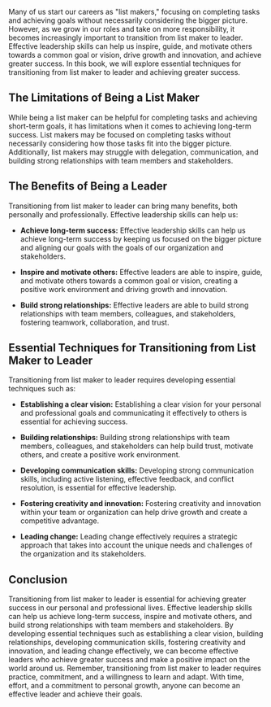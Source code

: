 
Many of us start our careers as "list makers," focusing on completing tasks and achieving goals without necessarily considering the bigger picture. However, as we grow in our roles and take on more responsibility, it becomes increasingly important to transition from list maker to leader. Effective leadership skills can help us inspire, guide, and motivate others towards a common goal or vision, drive growth and innovation, and achieve greater success. In this book, we will explore essential techniques for transitioning from list maker to leader and achieving greater success.

The Limitations of Being a List Maker
-------------------------------------

While being a list maker can be helpful for completing tasks and achieving short-term goals, it has limitations when it comes to achieving long-term success. List makers may be focused on completing tasks without necessarily considering how those tasks fit into the bigger picture. Additionally, list makers may struggle with delegation, communication, and building strong relationships with team members and stakeholders.

The Benefits of Being a Leader
------------------------------

Transitioning from list maker to leader can bring many benefits, both personally and professionally. Effective leadership skills can help us:

* **Achieve long-term success:** Effective leadership skills can help us achieve long-term success by keeping us focused on the bigger picture and aligning our goals with the goals of our organization and stakeholders.

* **Inspire and motivate others:** Effective leaders are able to inspire, guide, and motivate others towards a common goal or vision, creating a positive work environment and driving growth and innovation.

* **Build strong relationships:** Effective leaders are able to build strong relationships with team members, colleagues, and stakeholders, fostering teamwork, collaboration, and trust.

Essential Techniques for Transitioning from List Maker to Leader
----------------------------------------------------------------

Transitioning from list maker to leader requires developing essential techniques such as:

* **Establishing a clear vision:** Establishing a clear vision for your personal and professional goals and communicating it effectively to others is essential for achieving success.

* **Building relationships:** Building strong relationships with team members, colleagues, and stakeholders can help build trust, motivate others, and create a positive work environment.

* **Developing communication skills:** Developing strong communication skills, including active listening, effective feedback, and conflict resolution, is essential for effective leadership.

* **Fostering creativity and innovation:** Fostering creativity and innovation within your team or organization can help drive growth and create a competitive advantage.

* **Leading change:** Leading change effectively requires a strategic approach that takes into account the unique needs and challenges of the organization and its stakeholders.

Conclusion
----------

Transitioning from list maker to leader is essential for achieving greater success in our personal and professional lives. Effective leadership skills can help us achieve long-term success, inspire and motivate others, and build strong relationships with team members and stakeholders. By developing essential techniques such as establishing a clear vision, building relationships, developing communication skills, fostering creativity and innovation, and leading change effectively, we can become effective leaders who achieve greater success and make a positive impact on the world around us. Remember, transitioning from list maker to leader requires practice, commitment, and a willingness to learn and adapt. With time, effort, and a commitment to personal growth, anyone can become an effective leader and achieve their goals.
